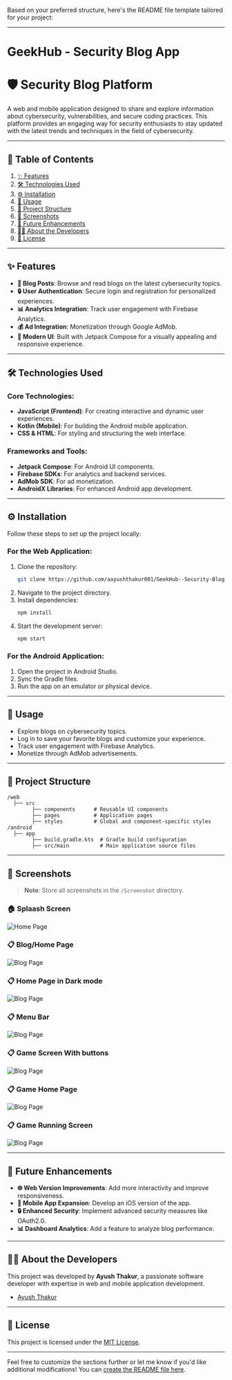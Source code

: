 Based on your preferred structure, here's the README file template tailored for your project:

---

# GeekHub - Security Blog App

# 🛡️ Security Blog Platform

A web and mobile application designed to share and explore information about cybersecurity, vulnerabilities, and secure coding practices. This platform provides an engaging way for security enthusiasts to stay updated with the latest trends and techniques in the field of cybersecurity.

---

## 📑 Table of Contents

1. [✨ Features](#features)
2. [🛠️ Technologies Used](#technologies-used)
3. [⚙️ Installation](#installation)
4. [🚀 Usage](#usage)
5. [📂 Project Structure](#project-structure)
6. [📸 Screenshots](#screenshots)
7. [🔮 Future Enhancements](#future-enhancements)
8. [👩‍💻 About the Developers](#about-the-developers)
9. [📜 License](#license)

---

## ✨ Features

- **📰 Blog Posts**: Browse and read blogs on the latest cybersecurity topics.
- **🔒 User Authentication**: Secure login and registration for personalized experiences.
- **📊 Analytics Integration**: Track user engagement with Firebase Analytics.
- **💰 Ad Integration**: Monetization through Google AdMob.
- **🎨 Modern UI**: Built with Jetpack Compose for a visually appealing and responsive experience.

---

## 🛠️ Technologies Used

### Core Technologies:
- **JavaScript (Frontend)**: For creating interactive and dynamic user experiences.
- **Kotlin (Mobile)**: For building the Android mobile application.
- **CSS & HTML**: For styling and structuring the web interface.

### Frameworks and Tools:
- **Jetpack Compose**: For Android UI components.
- **Firebase SDKs**: For analytics and backend services.
- **AdMob SDK**: For ad monetization.
- **AndroidX Libraries**: For enhanced Android app development.

---

## ⚙️ Installation

Follow these steps to set up the project locally:

### For the Web Application:
1. Clone the repository:
   ```bash
   git clone https://github.com/aayushthakur001/GeekHub--Security-Blog-App.git
   ```
2. Navigate to the project directory.
3. Install dependencies:
   ```bash
   npm install
   ```
4. Start the development server:
   ```bash
   npm start
   ```

### For the Android Application:
1. Open the project in Android Studio.
2. Sync the Gradle files.
3. Run the app on an emulator or physical device.

---

## 🚀 Usage

- Explore blogs on cybersecurity topics.
- Log in to save your favorite blogs and customize your experience.
- Track user engagement with Firebase Analytics.
- Monetize through AdMob advertisements.

---

## 📂 Project Structure

```
/web
  ├── src
        ├── components      # Reusable UI components
        ├── pages           # Application pages
        ├── styles          # Global and component-specific styles
/android
  ├── app
        ├── build.gradle.kts  # Gradle build configuration
        ├── src/main          # Main application source files
```

---

## 📸 Screenshots

> **Note**: Store all screenshots in the `/Screenshot` directory.

### 🏠 Splaash Screen
![Home Page](./screenshot/1.jpg)

### 📋 Blog/Home Page
![Blog Page](./screenshot/2.jpg)

### 📋 Home Page in Dark mode
![Blog Page](./screenshot/3.jpg)

### 📋 Menu Bar
![Blog Page](./screenshot/4.jpg)

### 📋 Game Screen With buttons
![Blog Page](./screenshot/5.jpg)

### 📋 Game Home Page
![Blog Page](./screenshot/6.jpg)

### 📋 Game Running Screen
![Blog Page](./screenshot/7.jpg)

---

## 🔮 Future Enhancements

- **🌐 Web Version Improvements**: Add more interactivity and improve responsiveness.
- **📱 Mobile App Expansion**: Develop an iOS version of the app.
- **🔒 Enhanced Security**: Implement advanced security measures like OAuth2.0.
- **📊 Dashboard Analytics**: Add a feature to analyze blog performance.

---

## 👩‍💻 About the Developers

This project was developed by **Ayush Thakur**, a passionate software developer with expertise in web and mobile application development.

- [Ayush Thakur](https://github.com/aayushthakur001/)

---

## 📜 License

This project is licensed under the [MIT License](LICENSE).

---

Feel free to customize the sections further or let me know if you'd like additional modifications! You can [create the README file here](https://github.com/aayushthakur001/GeekHub--Security-Blog-App/new/master?filename=README.md).
